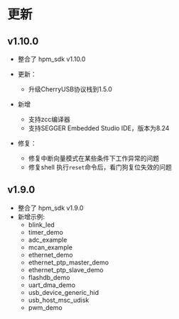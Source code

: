 # 更新

## v1.10.0

- 整合了 hpm_sdk v1.10.0

- 更新：
  - 升级CherryUSB协议栈到1.5.0

- 新增
  - 支持zcc编译器
  - 支持SEGGER Embedded Studio IDE，版本为8.24

- 修复：
  - 修复中断向量模式在某些条件下工作异常的问题
  - 修复shell 执行`reset`命令后，看门狗复位失效的问题

## v1.9.0

- 整合了 hpm_sdk v1.9.0
- 新增示例:
  - blink_led
  - timer_demo
  - adc_example
  - mcan_example
  - ethernet_demo
  - ethernet_ptp_master_demo
  - ethernet_ptp_slave_demo
  - flashdb_demo
  - uart_dma_demo
  - usb_device_generic_hid
  - usb_host_msc_udisk
  - pwm_demo
